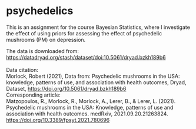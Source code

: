 # psychedelics

This is an assignment for the course Bayesian Statistics, where I investigate the effect of using priors for assessing the effect of psychedelic mushrooms (PM) on depression.

The data is downloaded from: https://datadryad.org/stash/dataset/doi:10.5061/dryad.bzkh189b6 \
\
Data citation: \
Morlock, Robert (2021), Data from: Psychedelic mushrooms in the USA: knowledge, patterns of use, and association with health outcomes, Dryad, Dataset, https://doi.org/10.5061/dryad.bzkh189b6
\
Corresponding article: \
Matzopoulos, R., Morlock, R., Morlock, A., Lerer, B., & Lerer, L. (2021). Psychedelic mushrooms in the USA: Knowledge, patterns of use and association with health outcomes. medRxiv, 2021.09.20.21263824.
https://doi.org/10.3389/fpsyt.2021.780696
